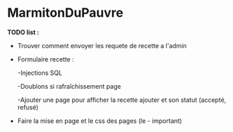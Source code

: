 # MarmitonDuPauvre
**TODO list :**

- Trouver comment envoyer les requete de recette a l'admin

- Formulaire recette :  

  -Injections SQL
  
  -Doublons si rafraîchissement page
  
  -Ajouter une page pour afficher la recette ajouter et son statut (accepté, refusé)

- Faire la mise en page et le css des pages (le - important)
